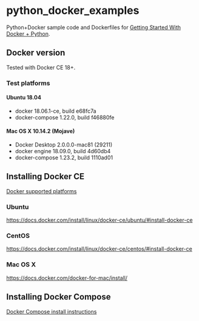 # python_docker_examples
Python+Docker sample code and Dockerfiles for [Getting Started With Docker + Python](https://docs.google.com/presentation/d/1aEFJ5XVLn_8sJO3nr_I7PfeyO8l3QlZa4tj8DXJMtP4/edit?usp=sharing).

## Docker version

Tested with Docker CE 18+.

### Test platforms
#### Ubuntu 18.04

* docker 18.06.1-ce, build e68fc7a
* docker-compose 1.22.0, build f46880fe

#### Mac OS X 10.14.2 (Mojave)

* Docker Desktop 2.0.0.0-mac81 (29211)
* docker engine 18.09.0, build 4d60db4
* docker-compose 1.23.2, build 1110ad01

## Installing Docker CE

[Docker supported platforms](https://docs.docker.com/install/#supported-platforms)

### Ubuntu
https://docs.docker.com/install/linux/docker-ce/ubuntu/#install-docker-ce

### CentOS
https://docs.docker.com/install/linux/docker-ce/centos/#install-docker-ce

### Mac OS X
https://docs.docker.com/docker-for-mac/install/

## Installing Docker Compose

[Docker Compose install instructions](https://docs.docker.com/compose/install/#install-compose)
